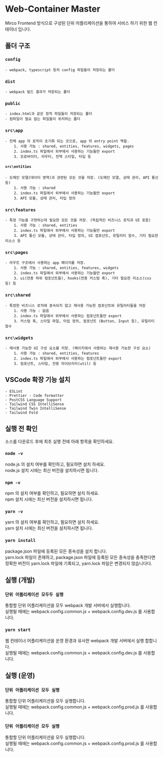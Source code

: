 # Web-Container Master

Mirco Frontend 방식으로 구성된 단위 어플리케이션을 통하여 서비스 하기 위한 웹 컨테이너 입니다.

## 폴더 구조

### `config`

    - webpack, typescript 등의 config 파일들이 저장되는 폴더

### `dist`

    - webpack 빌드 결과가 저장되는 폴더

### `public`

    - index.html과 같은 정적 파일들이 저장되는 폴더
    - 컴파일이 필요 없는 파일들이 위치하는 폴더

### `src\app`

    - 전체 app 의 로직이 초기화 되는 곳으로, app 의 entry point 역할.
        1. 사용 가능 : shared, entities, features, widgets, pages
        2. index.ts 파일에서 외부에서 사용하는 기능들만 export
        3. 프로바이더, 라우터, 전역 스타일, 타입 등

#### `src\entities`

    - 도메인 모델(데이터 영역)과 관련된 모든 것을 저장. (도메인 모델, 상태 관리, API 통신 등)
        1. 사용 가능 : shared
        2. index.ts 파일에서 외부에서 사용하는 기능들만 export
        3. API 모듈, 상태 관리, 타입 정의

### `src\features`

    - 특정 기능을 구현하는데 필요한 모든 것을 저장. (독립적인 비즈니스 로직과 UI 포함)
        1. 사용 가능 : shared, entities
        2. index.ts 파일에서 외부에서 사용하는 기능들만 export
        3. API 통신 모듈, 상태 관리, 타입 정의, UI 컴포넌트, 유틸리티 함수, 기타 필요한 리소스 등

### `src\pages`

    - 라우트 구조에서 사용하는 app 페이지를 저장.
        1. 사용 가능 : shared, entities, features, widgets
        2. index.ts 파일에서 외부에서 사용하는 기능들만 export
        3. ui(전용 하위 컴포넌트들), hooks(전용 커스텀 훅), 기타 필요한 리소스(css 등) 등

### `src\shared`

    - 특정한 비즈니스 로직에 종속되지 않고 재사용 가능한 컴포넌트와 유틸리티들을 저장
        1. 사용 가능 : 없음
        2. index.ts 파일에서 외부에서 사용하는 컴포넌트들만 export
        3. 커스텀 훅, 스타일 파일, 타입 정의, 컴포넌트 (Button, Input 등), 유틸리티 함수

### `src\widgets`

    - 재사용 가능한 UI 구성 요소를 저장. (페이지에서 사용하는 재사용 가능한 구성 요소)
        1. 사용 가능 : shared, entities, features
        2. index.ts 파일에서 외부에서 사용하는 컴포넌트들만 export
        3. 컴포넌트, 스타일, 전용 라이브리리(util) 등

## VSCode 확장 기능 설치

    - ESLint
    - Prettier - Code formatter
    - PostCSS Language Support
    - Tailwind CSS IntelliSense
    - Tailwind Twin IntelliSense
    - Tailwind Fold

## 실행 전 확인

소스를 다운로드 후에 최초 실행 전에 아래 항목을 확인하세요.

### `node -v`

node.js 의 설치 여부를 확인하고, 필요하면 설치 하세요.\
node.js 설치 시에는 최신 버전을 설치하시면 됩니다.

### `npm -v`

npm 의 설치 여부를 확인하고, 필요하면 설치 하세요.\
npm 설치 시에는 최신 버전을 설치하시면 됩니다.

### `yarn -v`

yarn 의 설치 여부를 확인하고, 필요하면 설치 하세요.\
yarn 설치 시에는 최신 버전을 설치하시면 됩니다.

### `yarn install`

package.json 파일에 등록된 모든 종속성을 설치 합니다.\
yarn.lock 파일이 존재하고, package.json 파일에 등록된 모든 종속성을 충족한다면\
정확한 버전이 yarn.lock 파일에 기록되고, yarn.lock 파일은 변경되지 않습니다다.

## 실행 (개발)

### `단위 어플리케이션 모두두 실행`

통합할 단위 어플리케이션을 모두 webpack 개발 서버에서 실행합니다.\
실행될 때에는 webpack.config.common.js + webpack.config.dev.js 를 사용합니다.

### `yarn start`

웹 컨테이너 어플리케이션을 운영 환경과 유사한 webpack 개발 서버에서 실행 합합니다.\
실행될 때에는 webpack.config.common.js + webpack.config.dev.js 를 사용합니다.

## 실행 (운영)

### `단위 어플리케이션 모두 실행`

통합할 단위 어플리케이션을 모두 실행합니다.\
실행될 때에는 webpack.config.common.js + webpack.config.prod.js 를 사용합니다.

### `단위 어플리케이션 모두 실행`

통합할 단위 어플리케이션을 모두 실행합니다.\
실행될 때에는 webpack.config.common.js + webpack.config.prod.js 를 사용합니다.
